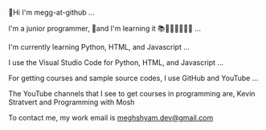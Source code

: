 👋Hi I'm megg-at-github ...

I'm a junior programmer, 🌱and I'm learning it 📚🧑🏻‍💻🧑🏻‍🎓 ...

I'm currently learning Python, HTML, and Javascript ...

I use the Visual Studio Code for Python, HTML, and Javascript ...

For getting courses and sample source codes, I use GitHub and YouTube ...

The YouTube channels that I see to get courses in programming are, Kevin Stratvert and Programming with Mosh

To contact me, my work email is meghshyam.dev@gmail.com

<!---
megg-at-github/megg-at-github is a ✨ special ✨ repository because its `README.md` (this file) appears on your GitHub profile.
You can click the Preview link to take a look at your changes.
--->
